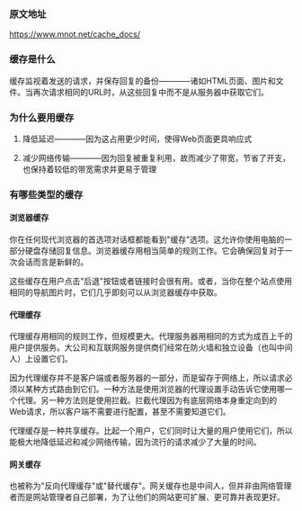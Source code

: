 ### 原文地址

https://www.mnot.net/cache_docs/

### 缓存是什么

缓存监视着发送的请求，并保存回复的备份————诸如HTML页面、图片和文件。当再次请求相同的URL时，从这些回复中而不是从服务器中获取它们。

### 为什么要用缓存

1. 降低延迟————因为这占用更少时间，使得Web页面更具响应式

2. 减少网络传输————因为回复被重复利用，故而减少了带宽，节省了开支，也保持着较低的带宽需求并更易于管理

### 有哪些类型的缓存

#### 浏览器缓存

你在任何现代浏览器的首选项对话框都能看到"缓存"选项。这允许你使用电脑的一部分硬盘存储回复信息。浏览器缓存用相当简单的规则工作。它会确保回复对于一次会话而言是新鲜的。

这些缓存在用户点击"后退"按钮或者链接时会很有用。或者，当你在整个站点使用相同的导航图片时，它们几乎即刻可以从浏览器缓存中获取。

#### 代理缓存

代理缓存用相同的规则工作，但规模更大。代理服务器用相同的方式为成百上千的用户提供服务。大公司和互联网服务提供商们经常在防火墙和独立设备（也叫中间人）上设置它们。

因为代理缓存并不是客户端或者服务器的一部分，而是留存于网络上，所以请求必须以某种方式路由到它们。一种方法是使用浏览器的代理设置手动告诉它使用哪一个代理。另一种方法则是使用拦截。拦截代理因为有底层网络本身重定向到的Web请求，所以客户端不需要进行配置，甚至不需要知道它们。

代理缓存是一种共享缓存。比起一个用户，它们同时让大量的用户使用它们，所以能极大地降低延迟和减少网络传输，因为流行的请求减少了大量的时间。

#### 网关缓存

也被称为"反向代理缓存"或"替代缓存"。网关缓存也是中间人，但并非由网络管理者而是网站管理者自己部署，为了让他们的网站更可扩展、更可靠并表现更好。

